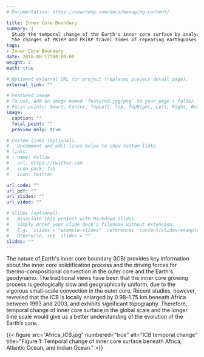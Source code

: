 ```yaml
---
# Documentation: https://wowchemy.com/docs/managing-content/

title: Inner Core Boundary
summary: |
  Study the temporal change of the Earth's inner core surface by analyzing
  the changes of PKIKP and PKiKP travel times of repeating earthquakes.
tags:
- Inner Core Boundary
date: 2018-08-17T00:00:00
weight: 2
math: true

# Optional external URL for project (replaces project detail page).
external_link: ""

# Featured image
# To use, add an image named `featured.jpg/png` to your page's folder.
# Focal points: Smart, Center, TopLeft, Top, TopRight, Left, Right, BottomLeft, Bottom, BottomRight.
image:
  caption: ""
  focal_point: ""
  preview_only: true

# Custom links (optional).
#   Uncomment and edit lines below to show custom links.
# links:
# - name: Follow
#   url: https://twitter.com
#   icon_pack: fab
#   icon: twitter

url_code: ""
url_pdf: ""
url_slides: ""
url_video: ""

# Slides (optional).
#   Associate this project with Markdown slides.
#   Simply enter your slide deck's filename without extension.
#   E.g. `slides = "example-slides"` references `content/slides/example-slides.md`.
#   Otherwise, set `slides = ""`.
slides: ""
---
```


The nature of Earth's inner core boundary (ICB) provides key information about
the inner core solidification process and the driving forces for
thermo-compositional convection in the outer core and the Earth's geodynamo.
The traditional views have been that the inner core growing process is
geologically slow and geographically uniform, due to the vigorous
small-scale convection in the outer core. Recent studies, however, revealed that
the ICB is locally enlarged by 0.98–1.75 km beneath Africa between 1993 and 2003,
and exhibits significant topography. Therefore, temporal change of inner core surface
in the global scale and the longer time scale would give us a better understanding
of the evolution of the Earth’s core.

{{< figure src="Africa_ICB.jpg" numbered="true" alt="ICB temporal change" title="Figure 1: Temporal change of inner core surface beneath Africa, Atlantic Ocean, and Indian Ocean." >}}

